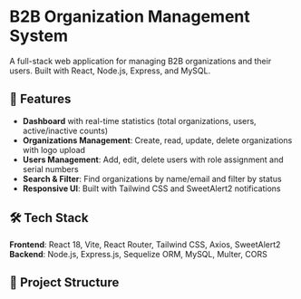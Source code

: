 # B2B Organization Management System

A full-stack web application for managing B2B organizations and their users. Built with React, Node.js, Express, and MySQL.

## 🚀 Features

- **Dashboard** with real-time statistics (total organizations, users, active/inactive counts)
- **Organizations Management**: Create, read, update, delete organizations with logo upload
- **Users Management**: Add, edit, delete users with role assignment and serial numbers
- **Search & Filter**: Find organizations by name/email and filter by status
- **Responsive UI**: Built with Tailwind CSS and SweetAlert2 notifications

## 🛠️ Tech Stack

**Frontend**: React 18, Vite, React Router, Tailwind CSS, Axios, SweetAlert2  
**Backend**: Node.js, Express.js, Sequelize ORM, MySQL, Multer, CORS

## 📁 Project Structure

